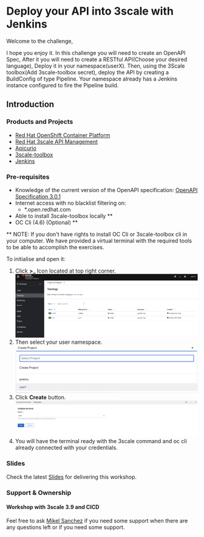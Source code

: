 # Deploy your API into 3scale with Jenkins

Welcome to the challenge,

I hope you enjoy it. In this challenge you will need to create an OpenAPI Spec, After it you will need to create a RESTful API(Choose your desired language), Deploy it in your namespace(userX). Then, using the 3Scale toolbox(Add 3scale-toolbox secret), deploy the API by creating a BuildConfig of type Pipeline. Your namespace already has a Jenkins instance configured to fire the Pipeline build.

## Introduction

### Products and Projects

* [Red Hat OpenShift Container Platform](https://www.redhat.com/en/technologies/cloud-computing/openshift)
* [Red Hat 3scale API Management](https://www.redhat.com/en/technologies/jboss-middleware/3scale)
* [Apicurio](https://www.apicur.io/)
* [3scale-toolbox](https://github.com/3scale/3scale_toolbox/)
* [Jenkins](https://www.jenkins.io/)

### Pre-requisites

* Knowledge of the current version of the OpenAPI specification: [OpenAPI Specification 3.0.1](https://github.com/OAI/OpenAPI-Specification/blob/master/versions/3.0.1.md)
* Internet access with no blacklist filtering on:
  * *.open.redhat.com
* Able to install 3scale-toolbox locally **
* OC Cli (4.6) (Optional) **

** NOTE:
If you don't have rights to install OC Cli or 3scale-toolbox cli in your computer. We have provided a virtual terminal with the required tools to be able to accomplish the exercises.

To initialise and open it:

1. Click **>_** Icon located at top right corner.
   ![Terminal 1](images/terminal1.png)
2. Then select your user namespace.
   ![Terminal 2](images/terminal2.png)
3. Click **Create** button.
   ![Terminal 3](images/terminal3.png)
4. You will have the terminal ready with the 3scale command and oc cli already connected with your credentials.

### Slides

Check the latest [Slides](https://docs.google.com/presentation/d/1o-hT8gVyKrgQbIltY0lJil0oOXKLn07k00UddRMVOfE/edit?usp=sharing) for delivering this workshop.

### Support & Ownership

#### Workshop with 3scale 3.9 and CICD

Feel free to ask [Mikel Sanchez](mailto:misanche@redhat.com) if you need some support when there are any questions left or if you need some support.
